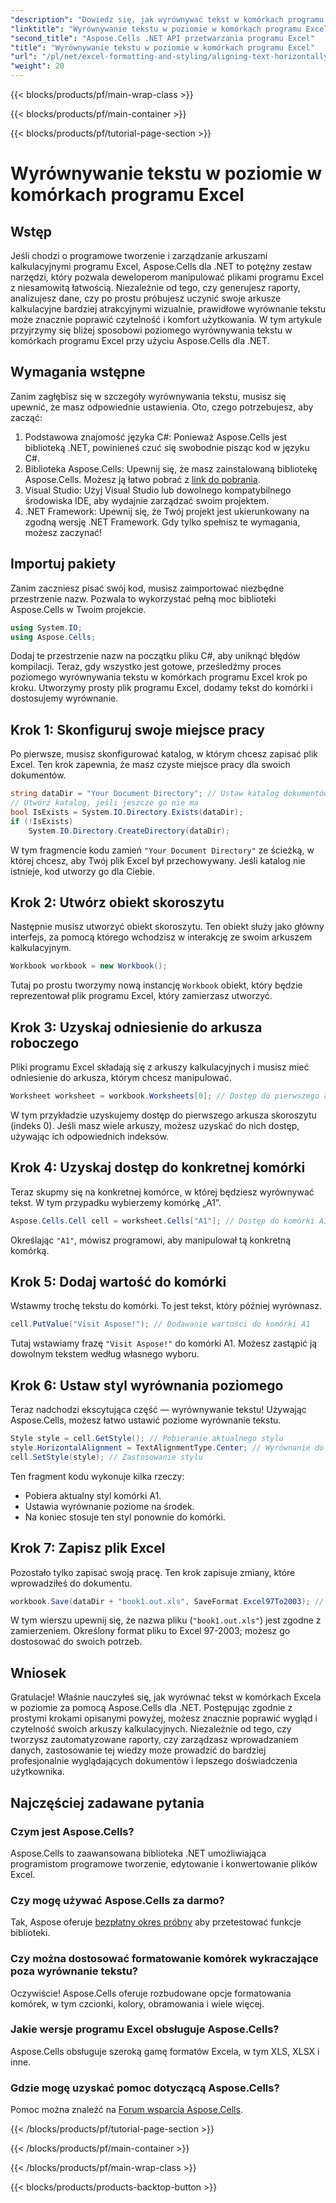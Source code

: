 ```yaml
---
"description": "Dowiedz się, jak wyrównywać tekst w komórkach programu Excel w poziomie za pomocą Aspose.Cells dla platformy .NET, korzystając ze szczegółowego przewodnika krok po kroku."
"linktitle": "Wyrównywanie tekstu w poziomie w komórkach programu Excel"
"second_title": "Aspose.Cells .NET API przetwarzania programu Excel"
"title": "Wyrównywanie tekstu w poziomie w komórkach programu Excel"
"url": "/pl/net/excel-formatting-and-styling/aligning-text-horizontally/"
"weight": 20
---
```


{{< blocks/products/pf/main-wrap-class >}}

{{< blocks/products/pf/main-container >}}

{{< blocks/products/pf/tutorial-page-section >}}

# Wyrównywanie tekstu w poziomie w komórkach programu Excel

## Wstęp
Jeśli chodzi o programowe tworzenie i zarządzanie arkuszami kalkulacyjnymi programu Excel, Aspose.Cells dla .NET to potężny zestaw narzędzi, który pozwala deweloperom manipulować plikami programu Excel z niesamowitą łatwością. Niezależnie od tego, czy generujesz raporty, analizujesz dane, czy po prostu próbujesz uczynić swoje arkusze kalkulacyjne bardziej atrakcyjnymi wizualnie, prawidłowe wyrównanie tekstu może znacznie poprawić czytelność i komfort użytkowania. W tym artykule przyjrzymy się bliżej sposobowi poziomego wyrównywania tekstu w komórkach programu Excel przy użyciu Aspose.Cells dla .NET.
## Wymagania wstępne
Zanim zagłębisz się w szczegóły wyrównywania tekstu, musisz się upewnić, że masz odpowiednie ustawienia. Oto, czego potrzebujesz, aby zacząć:
1. Podstawowa znajomość języka C#: Ponieważ Aspose.Cells jest biblioteką .NET, powinieneś czuć się swobodnie pisząc kod w języku C#.
2. Biblioteka Aspose.Cells: Upewnij się, że masz zainstalowaną bibliotekę Aspose.Cells. Możesz ją łatwo pobrać z [link do pobrania](https://releases.aspose.com/cells/net/).
3. Visual Studio: Użyj Visual Studio lub dowolnego kompatybilnego środowiska IDE, aby wydajnie zarządzać swoim projektem.
4. .NET Framework: Upewnij się, że Twój projekt jest ukierunkowany na zgodną wersję .NET Framework.
Gdy tylko spełnisz te wymagania, możesz zaczynać!
## Importuj pakiety
Zanim zaczniesz pisać swój kod, musisz zaimportować niezbędne przestrzenie nazw. Pozwala to wykorzystać pełną moc biblioteki Aspose.Cells w Twoim projekcie.
```csharp
using System.IO;
using Aspose.Cells;
```
Dodaj te przestrzenie nazw na początku pliku C#, aby uniknąć błędów kompilacji.
Teraz, gdy wszystko jest gotowe, prześledźmy proces poziomego wyrównywania tekstu w komórkach programu Excel krok po kroku. Utworzymy prosty plik programu Excel, dodamy tekst do komórki i dostosujemy wyrównanie.
## Krok 1: Skonfiguruj swoje miejsce pracy
Po pierwsze, musisz skonfigurować katalog, w którym chcesz zapisać plik Excel. Ten krok zapewnia, że masz czyste miejsce pracy dla swoich dokumentów.
```csharp
string dataDir = "Your Document Directory"; // Ustaw katalog dokumentów
// Utwórz katalog, jeśli jeszcze go nie ma
bool IsExists = System.IO.Directory.Exists(dataDir);
if (!IsExists)
    System.IO.Directory.CreateDirectory(dataDir);
```
W tym fragmencie kodu zamień `"Your Document Directory"` ze ścieżką, w której chcesz, aby Twój plik Excel był przechowywany. Jeśli katalog nie istnieje, kod utworzy go dla Ciebie.
## Krok 2: Utwórz obiekt skoroszytu
Następnie musisz utworzyć obiekt skoroszytu. Ten obiekt służy jako główny interfejs, za pomocą którego wchodzisz w interakcję ze swoim arkuszem kalkulacyjnym.
```csharp
Workbook workbook = new Workbook();
```
Tutaj po prostu tworzymy nową instancję `Workbook` obiekt, który będzie reprezentował plik programu Excel, który zamierzasz utworzyć. 
## Krok 3: Uzyskaj odniesienie do arkusza roboczego
Pliki programu Excel składają się z arkuszy kalkulacyjnych i musisz mieć odniesienie do arkusza, którym chcesz manipulować.
```csharp
Worksheet worksheet = workbook.Worksheets[0]; // Dostęp do pierwszego arkusza kalkulacyjnego
```
W tym przykładzie uzyskujemy dostęp do pierwszego arkusza skoroszytu (indeks 0). Jeśli masz wiele arkuszy, możesz uzyskać do nich dostęp, używając ich odpowiednich indeksów.
## Krok 4: Uzyskaj dostęp do konkretnej komórki
Teraz skupmy się na konkretnej komórce, w której będziesz wyrównywać tekst. W tym przypadku wybierzemy komórkę „A1”.
```csharp
Aspose.Cells.Cell cell = worksheet.Cells["A1"]; // Dostęp do komórki A1
```
Określając `"A1"`, mówisz programowi, aby manipulował tą konkretną komórką. 
## Krok 5: Dodaj wartość do komórki
Wstawmy trochę tekstu do komórki. To jest tekst, który później wyrównasz.
```csharp
cell.PutValue("Visit Aspose!"); // Dodawanie wartości do komórki A1
```
Tutaj wstawiamy frazę `"Visit Aspose!"` do komórki A1. Możesz zastąpić ją dowolnym tekstem według własnego wyboru.
## Krok 6: Ustaw styl wyrównania poziomego
Teraz nadchodzi ekscytująca część — wyrównywanie tekstu! Używając Aspose.Cells, możesz łatwo ustawić poziome wyrównanie tekstu.
```csharp
Style style = cell.GetStyle(); // Pobieranie aktualnego stylu
style.HorizontalAlignment = TextAlignmentType.Center; // Wyrównanie do środka
cell.SetStyle(style); // Zastosowanie stylu
```
Ten fragment kodu wykonuje kilka rzeczy:
- Pobiera aktualny styl komórki A1.
- Ustawia wyrównanie poziome na środek.
- Na koniec stosuje ten styl ponownie do komórki.
## Krok 7: Zapisz plik Excel
Pozostało tylko zapisać swoją pracę. Ten krok zapisuje zmiany, które wprowadziłeś do dokumentu.
```csharp
workbook.Save(dataDir + "book1.out.xls", SaveFormat.Excel97To2003); // Zapisywanie pliku Excel
```
W tym wierszu upewnij się, że nazwa pliku (`"book1.out.xls"`) jest zgodne z zamierzeniem. Określony format pliku to Excel 97-2003; możesz go dostosować do swoich potrzeb.
## Wniosek
Gratulacje! Właśnie nauczyłeś się, jak wyrównać tekst w komórkach Excela w poziomie za pomocą Aspose.Cells dla .NET. Postępując zgodnie z prostymi krokami opisanymi powyżej, możesz znacznie poprawić wygląd i czytelność swoich arkuszy kalkulacyjnych. Niezależnie od tego, czy tworzysz zautomatyzowane raporty, czy zarządzasz wprowadzaniem danych, zastosowanie tej wiedzy może prowadzić do bardziej profesjonalnie wyglądających dokumentów i lepszego doświadczenia użytkownika.
## Najczęściej zadawane pytania
### Czym jest Aspose.Cells?
Aspose.Cells to zaawansowana biblioteka .NET umożliwiająca programistom programowe tworzenie, edytowanie i konwertowanie plików Excel.
### Czy mogę używać Aspose.Cells za darmo?
Tak, Aspose oferuje [bezpłatny okres próbny](https://releases.aspose.com/) aby przetestować funkcje biblioteki.
### Czy można dostosować formatowanie komórek wykraczające poza wyrównanie tekstu?
Oczywiście! Aspose.Cells oferuje rozbudowane opcje formatowania komórek, w tym czcionki, kolory, obramowania i wiele więcej.
### Jakie wersje programu Excel obsługuje Aspose.Cells?
Aspose.Cells obsługuje szeroką gamę formatów Excela, w tym XLS, XLSX i inne.
### Gdzie mogę uzyskać pomoc dotyczącą Aspose.Cells?
Pomoc można znaleźć na [Forum wsparcia Aspose.Cells](https://forum.aspose.com/c/cells/9).

{{< /blocks/products/pf/tutorial-page-section >}}

{{< /blocks/products/pf/main-container >}}

{{< /blocks/products/pf/main-wrap-class >}}

{{< blocks/products/products-backtop-button >}}